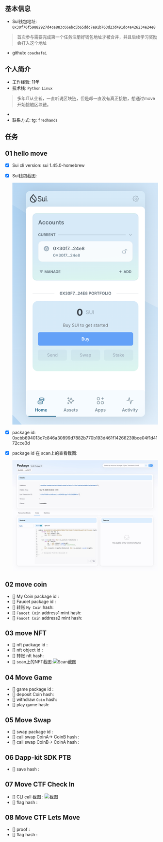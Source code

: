 ## 基本信息
- Sui钱包地址: `0x30f76f59882927d4ce883c66ebc5b65ddc7e91b763d23d491dc4a426234e24e8`
> 首次参与需要完成第一个任务注册好钱包地址才被合并，并且后续学习奖励会打入这个地址
- github: `coachafei`

## 个人简介
- 工作经验: 11年
- 技术栈: `Python` `Linux`
> 多年IT从业者，一直听说区块链，但是却一直没有真正接触，想通过move开始接触区块链。 
- 
- 联系方式: tg: `fredhands` 

## 任务

##   01 hello move  
- [x] Sui cli version: sui 1.45.0-homebrew
- [x] Sui钱包截图: 

    ![Sui钱包截图](./images/wallet.jpg)
- [x] package id: 0xcbb694013c7c846a30899d7882b770b193d461f14266239bce04f1d4172cce3d
- [x] package id 在 scan上的查看截图:

    ![Scan截图](./images/package_id.jpg)

##   02 move coin
- [] My Coin package id : 
- [] Faucet package id : 
- [] 转账 `My Coin` hash:
- [] `Faucet Coin` address1 mint hash:
- [] `Faucet Coin` address2 mint hash:

##   03 move NFT
- [] nft package id :
- [] nft object id : 
- [] 转账 nft  hash:
- [] scan上的NFT截图:![Scan截图](./images/你的图片地址)

##   04 Move Game
- [] game package id :
- [] deposit Coin hash:
- [] withdraw `Coin` hash:
- [] play game hash:

##   05 Move Swap
- [] swap package id :
- [] call swap CoinA-> CoinB  hash :
- [] call swap CoinB-> CoinA  hash :

##   06 Dapp-kit SDK PTB
- [] save hash :

##   07 Move CTF Check In
- [] CLI call 截图 : ![截图](./images/你的图片地址)
- [] flag hash :

##   08 Move CTF Lets Move
- [] proof : 
- [] flag hash :
